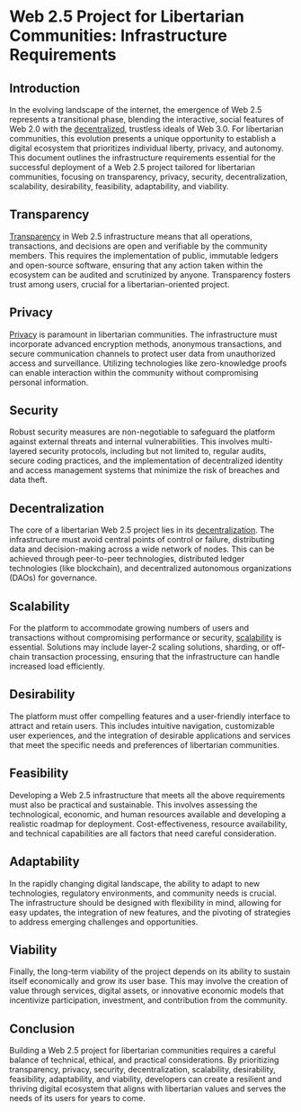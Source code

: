 # Web 2.5 Project for Libertarian Communities: Infrastructure Requirements


## Introduction

In the evolving landscape of the internet, the emergence of Web 2.5 represents a transitional phase, blending the interactive, social features of Web 2.0 with the [decentralized](/blockchain/README.md), trustless ideals of Web 3.0. For libertarian communities, this evolution presents a unique opportunity to establish a digital ecosystem that prioritizes individual liberty, privacy, and autonomy. This document outlines the infrastructure requirements essential for the successful deployment of a Web 2.5 project tailored for libertarian communities, focusing on transparency, privacy, security, decentralization, scalability, desirability, feasibility, adaptability, and viability.


## Transparency

[Transparency](Transparency.md) in Web 2.5 infrastructure means that all operations, transactions, and decisions are open and verifiable by the community members. This requires the implementation of public, immutable ledgers and open-source software, ensuring that any action taken within the ecosystem can be audited and scrutinized by anyone. Transparency fosters trust among users, crucial for a libertarian-oriented project.


## Privacy

[Privacy](Privacy.md) is paramount in libertarian communities. The infrastructure must incorporate advanced encryption methods, anonymous transactions, and secure communication channels to protect user data from unauthorized access and surveillance. Utilizing technologies like zero-knowledge proofs can enable interaction within the community without compromising personal information.


## Security

Robust security measures are non-negotiable to safeguard the platform against external threats and internal vulnerabilities. This involves multi-layered security protocols, including but not limited to, regular audits, secure coding practices, and the implementation of decentralized identity and access management systems that minimize the risk of breaches and data theft.


## Decentralization

The core of a libertarian Web 2.5 project lies in its [decentralization](./Decentralization.md). The infrastructure must avoid central points of control or failure, distributing data and decision-making across a wide network of nodes. This can be achieved through peer-to-peer technologies, distributed ledger technologies (like blockchain), and decentralized autonomous organizations (DAOs) for governance.


## Scalability

For the platform to accommodate growing numbers of users and transactions without compromising performance or security, [scalability](Scalability.md) is essential. Solutions may include layer-2 scaling solutions, sharding, or off-chain transaction processing, ensuring that the infrastructure can handle increased load efficiently.


## Desirability

The platform must offer compelling features and a user-friendly interface to attract and retain users. This includes intuitive navigation, customizable user experiences, and the integration of desirable applications and services that meet the specific needs and preferences of libertarian communities.


## Feasibility

Developing a Web 2.5 infrastructure that meets all the above requirements must also be practical and sustainable. This involves assessing the technological, economic, and human resources available and developing a realistic roadmap for deployment. Cost-effectiveness, resource availability, and technical capabilities are all factors that need careful consideration.


## Adaptability

In the rapidly changing digital landscape, the ability to adapt to new technologies, regulatory environments, and community needs is crucial. The infrastructure should be designed with flexibility in mind, allowing for easy updates, the integration of new features, and the pivoting of strategies to address emerging challenges and opportunities.


## Viability

Finally, the long-term viability of the project depends on its ability to sustain itself economically and grow its user base. This may involve the creation of value through services, digital assets, or innovative economic models that incentivize participation, investment, and contribution from the community.


## Conclusion

Building a Web 2.5 project for libertarian communities requires a careful balance of technical, ethical, and practical considerations. By prioritizing transparency, privacy, security, decentralization, scalability, desirability, feasibility, adaptability, and viability, developers can create a resilient and thriving digital ecosystem that aligns with libertarian values and serves the needs of its users for years to come.
